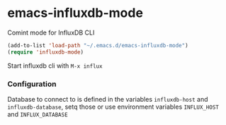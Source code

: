 # emacs-influxdb-mode

Comint mode for InfluxDB CLI

```lisp
(add-to-list 'load-path "~/.emacs.d/emacs-influxdb-mode")
(require 'influxdb-mode)
```

Start influxdb cli with `M-x influx`

### Configuration

Database to connect to is defined in the variables `influxdb-host` and `influxdb-database`, setq those or use
environment variables `INFLUX_HOST` and `INFLUX_DATABASE`
